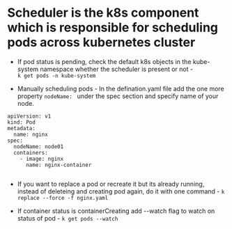 # Scheduler is the k8s component which is responsible for scheduling pods across kubernetes cluster

- If pod status is pending, check the default k8s objects in the kube-system namespace whether the scheduler is present or not -  
`k get pods -n kube-system`

- Manually scheduling pods - 
In the defination.yaml file add the one more property `nodeName: ` under the spec section and specify name of your node.
```
apiVersion: v1
kind: Pod
metadata:
  name: nginx 
spec:
  nodeName: node01
  containers:
    - image: nginx
      name: nginx-container
  
```

- If you want to replace a pod or recreate it but its already running, instead of deleteing and creating pod again, do it with one command - 
`k replace --force -f nginx.yaml`

- If container status is containerCreating add --watch flag to watch on status of pod - `k get pods --watch`
